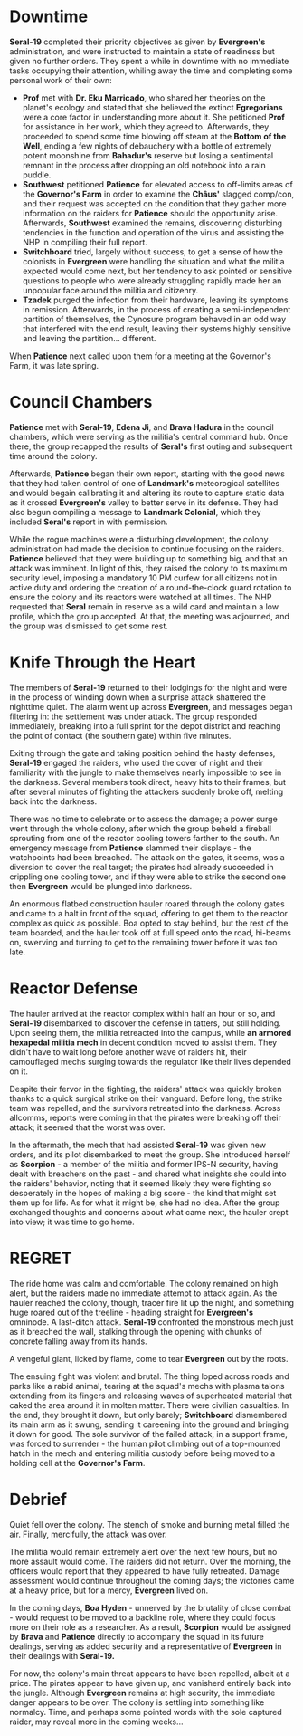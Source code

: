 # Downtime

**Seral-19** completed their priority objectives as given by **Evergreen's** administration, and were instructed to maintain a state of readiness but given no further orders. They spent a while in downtime with no immediate tasks occupying their attention, whiling away the time and completing some personal work of their own:
* **Prof** met with **Dr. Eku Marricado**, who shared her theories on the planet's ecology and stated that she believed the extinct **Egregorians** were a core factor in understanding more about it. She petitioned **Prof** for assistance in her work, which they agreed to. Afterwards, they proceeded to spend some time blowing off steam at the **Bottom of the Well**, ending a few nights of debauchery with a bottle of extremely potent moonshine from **Bahadur's** reserve but losing a sentimental remnant in the process after dropping an old notebook into a rain puddle.
* **Southwest** petitioned **Patience** for elevated access to off-limits areas of the **Governor's Farm** in order to examine the **Châus'** slagged comp/con, and their request was accepted on the condition that they gather more information on the raiders for **Patience** should the opportunity arise. Afterwards, **Southwest** examined the remains, discovering disturbing tendencies in the function and operation of the virus and assisting the NHP in compiling their full report.
* **Switchboard** tried, largely without success, to get a sense of how the colonists in **Evergreen** were handling the situation and what the militia expected would come next, but her tendency to ask pointed or sensitive questions to people who were already struggling rapidly made her an unpopular face around the militia and citizenry.
* **Tzadek** purged the infection from their hardware, leaving its symptoms in remission. Afterwards, in the process of creating a semi-independent partition of themselves, the Cynosure program behaved in an odd way that interfered with the end result, leaving their systems highly sensitive and leaving the partition... different.

When **Patience** next called upon them for a meeting at the Governor's Farm, it was late spring.

# Council Chambers

**Patience** met with **Seral-19**, **Edena Ji**, and **Brava Hadura** in the council chambers, which were serving as the militia's central command hub. Once there, the group recapped the results of **Seral's** first outing and subsequent time around the colony.

Afterwards, **Patience** began their own report, starting with the good news that they had taken control of one of **Landmark's** meteorogical satellites and would begain calibrating it and altering its route to capture static data as it crossed **Evergreen's** valley to better serve in its defense. They had also begun compiling a message to **Landmark Colonial**, which they included **Seral's** report in with permission.

While the rogue machines were a disturbing development, the colony administration had made the decision to continue focusing on the raiders. **Patience** believed that they were building up to something big, and that an attack was imminent. In light of this, they raised the colony to its maximum security level, imposing a mandatory 10 PM curfew for all citizens not in active duty and ordering the creation of a round-the-clock guard rotation to ensure the colony and its reactors were watched at all times. The NHP requested that **Seral** remain in reserve as a wild card and maintain a low profile, which the group accepted. At that, the meeting was adjourned, and the group was dismissed to get some rest.

# Knife Through the Heart

The members of **Seral-19** returned to their lodgings for the night and were in the process of winding down when a surprise attack shattered the nighttime quiet. The alarm went up across **Evergreen**, and messages began filtering in: the settlement was under attack. The group responded immediately, breaking into a full sprint for the depot district and reaching the point of contact (the southern gate) within five minutes.

Exiting through the gate and taking position behind the hasty defenses, **Seral-19** engaged the raiders, who used the cover of night and their familiarity with the jungle to make themselves nearly impossible to see in the darkness. Several members took direct, heavy hits to their frames, but after several minutes of fighting the attackers suddenly broke off, melting back into the darkness.

There was no time to celebrate or to assess the damage; a power surge went through the whole colony, after which the group beheld a fireball sprouting from one of the reactor cooling towers farther to the south. An emergency message from **Patience** slammed their displays - the watchpoints had been breached. The attack on the gates, it seems, was a diversion to cover the real target; the pirates had already succeeded in crippling one cooling tower, and if they were able to strike the second one then **Evergreen** would be plunged into darkness.

An enormous flatbed construction hauler roared through the colony gates and came to a halt in front of the squad, offering to get them to the reactor complex as quick as possible. Boa opted to stay behind, but the rest of the team boarded, and the hauler took off at full speed onto the road, hi-beams on, swerving and turning to get to the remaining tower before it was too late.

# Reactor Defense

The hauler arrived at the reactor complex within half an hour or so, and **Seral-19** disembarked to discover the defense in tatters, but still holding. Upon seeing them, the militia retreacted into the campus, while **an armored hexapedal militia mech** in decent condition moved to assist them. They didn't have to wait long before another wave of raiders hit, their camouflaged mechs surging towards the regulator like their lives depended on it.

Despite their fervor in the fighting, the raiders' attack was quickly broken thanks to a quick surgical strike on their vanguard. Before long, the strike team was repelled, and the survivors retreated into the darkness. Across allcomms, reports were coming in that the pirates were breaking off their attack; it seemed that the worst was over.

In the aftermath, the mech that had assisted **Seral-19** was given new orders, and its pilot disembarked to meet the group. She introduced herself as **Scorpion** - a member of the militia and former IPS-N security, having dealt with breachers on the past - and shared what insights she could into the raiders' behavior, noting that it seemed likely they were fighting so desperately in the hopes of making a big score - the kind that might set them up for life. As for what it might be, she had no idea. After the group exchanged thoughts and concerns about what came next, the hauler crept into view; it was time to go home.

# REGRET

The ride home was calm and comfortable. The colony remained on high alert, but the raiders made no immediate attempt to attack again. As the hauler reached the colony, though, tracer fire lit up the night, and something huge roared out of the treeline - heading straight for **Evergreen's** omninode. A last-ditch attack. **Seral-19** confronted the monstrous mech just as it breached the wall, stalking through the opening with chunks of concrete falling away from its hands.

A vengeful giant, licked by flame, come to tear **Evergreen** out by the roots.

The ensuing fight was violent and brutal. The thing loped across roads and parks like a rabid animal, tearing at the squad's mechs with plasma talons extending from its fingers and releasing waves of superheated material that caked the area around it in molten matter. There were civilian casualties. In the end, they brought it down, but only barely; **Switchboard** dismembered its main arm as it swung, sending it careening into the ground and bringing it down for good. The sole survivor of the failed attack, in a support frame, was forced to surrender - the human pilot climbing out of a top-mounted hatch in the mech and entering militia custody before being moved to a holding cell at the **Governor's Farm**.

# Debrief

Quiet fell over the colony. The stench of smoke and burning metal filled the air. Finally, mercifully, the attack was over.

The militia would remain extremely alert over the next few hours, but no more assault would come. The raiders did not return. Over the morning, the officers would report that they appeared to have fully retreated. Damage assessment would continue throughout the coming days; the victories came at a heavy price, but for a mercy, **Evergreen** lived on.

In the coming days, **Boa Hyden** - unnerved by the brutality of close combat - would request to be moved to a backline role, where they could focus more on their role as a researcher. As a result, **Scorpion** would be assigned by **Brava** and **Patience** directly to accompany the squad in its future dealings, serving as added security and a representative of **Evergreen** in their dealings with **Seral-19.**

For now, the colony's main threat appears to have been repelled, albeit at a price. The pirates appear to have given up, and vanisherd entirely back into the jungle. Although **Evergreen** remains at high security, the immediate danger appears to be over. The colony is settling into something like normalcy. Time, and perhaps some pointed words with the sole captured raider, may reveal more in the coming weeks...
